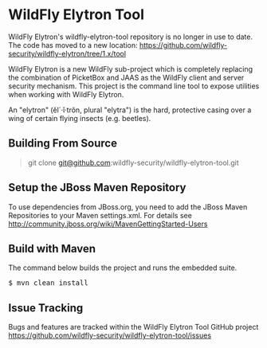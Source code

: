 WildFly Elytron Tool
====================

WildFly Elytron's wildfly-elytron-tool repository is no longer in use to date. The code has moved to a new location: https://github.com/wildfly-security/wildfly-elytron/tree/1.x/tool 

WildFly Elytron is a new WildFly sub-project which is completely replacing the combination of PicketBox and JAAS as the WildFly client and  server security mechanism.  This project is the command line tool to expose utilities when working with WildFly Elytron.
 
An "elytron" (ĕl´·ĭ·trŏn, plural "elytra") is the hard, protective casing over a wing of certain flying insects (e.g. beetles).

Building From Source
--------------------

> git clone git@github.com:wildfly-security/wildfly-elytron-tool.git

Setup the JBoss Maven Repository
--------------------------------

To use dependencies from JBoss.org, you need to add the JBoss Maven Repositories to your Maven settings.xml. For details see http://community.jboss.org/wiki/MavenGettingStarted-Users

Build with Maven
----------------

The command below builds the project and runs the embedded suite.

<pre>
$ mvn clean install
</pre>

Issue Tracking
--------------

Bugs and features are tracked within the WildFly Elytron Tool GitHub project https://github.com/wildfly-security/wildfly-elytron-tool/issues




